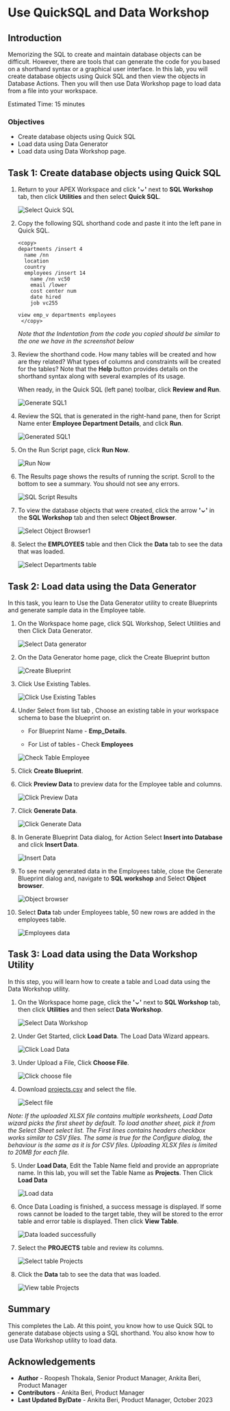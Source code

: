 # Use QuickSQL and Data Workshop

## Introduction

Memorizing the SQL to create and maintain database objects can be difficult. However, there are tools that can generate the code for you based on a shorthand syntax or a graphical user interface. In this lab, you will create database objects using Quick SQL and then view the objects in Database Actions. Then you will then use Data Workshop page to load data from a file into your workspace.

Estimated Time: 15 minutes

### Objectives

- Create database objects using Quick SQL
- Load data using Data Generator
- Load data using Data Workshop page.

## Task 1: Create database objects using Quick SQL

1. Return to your APEX Workspace and click **'⌄'** next to **SQL Workshop** tab, then click **Utilities** and then select **Quick SQL**.

   ![Select Quick SQL](images/navigate-to-quicksql1.png " ")

2. Copy the following SQL shorthand code and paste it into the left pane in Quick SQL.

    ```
    <copy>
    departments /insert 4
      name /nn
      location
      country
      employees /insert 14
        name /nn vc50
        email /lower
        cost center num
        date hired
        job vc255

    view emp_v departments employees
     </copy>
    ```
    *Note that the Indentation from the code you copied should be similar to the one we have in the screenshot below*

3. Review the shorthand code. How many tables will be created and how are they related? What types of columns and constraints will be created for the tables? Note that the **Help** button provides details on the shorthand syntax along with several examples of its usage.

    When ready, in the Quick SQL (left pane) toolbar, click **Review and Run**.

   ![Generate SQL1](./images/generate-sql1.png " ")

4. Review the SQL that is generated in the right-hand pane, then for Script Name enter **Employee Department Details**, and click **Run**.  

   ![Generated SQL1](images/save-sql-scripts1.png " ")

5. On the Run Script page, click **Run Now**.

    ![Run Now](images/run-now1.png " ")

6. The Results page shows the results of running the script. Scroll to the bottom to see a summary. You should not see any errors.

    ![SQL Script Results](images/results.png " ")

7. To view the database objects that were created, click the arrow  **'⌄'** in the **SQL Workshop** tab and then select **Object Browser**.

    ![Select Object Browser1](images/navigate-to-object-browser4.png " ")

8. Select the **EMPLOYEES** table and then Click the **Data** tab to see the data that was loaded.

    ![Select Departments table](images/select-departments-table.png " ")

## Task 2: Load data using the Data Generator

In this task, you learn to Use the Data Generator utility to create Blueprints and generate sample data in the Employee table.

1. On the Workspace home page, click SQL Workshop, Select Utilities and then Click Data Generator.

    ![Select Data generator](images/select-data-generator.png " ")

2. On the Data Generator home page, click the Create Blueprint button

    ![Create Blueprint](images/create-blueprint.png " ")

3. Click Use Existing Tables.

    ![Click Use Existing Tables](images/use-existing-tables.png " ")

4. Under Select from list tab , Choose an existing table in your workspace schema to base the blueprint on.

    - For Blueprint Name - **Emp_Details**.

    - For List of tables -  Check **Employees**  

    ![Check Table Employee](images/check-table-employee.png " ")

5. Click **Create Blueprint**.

6. Click **Preview Data** to preview data for the Employee table and columns.

    ![Click Preview Data](images/click-preview-data.png " ")

7. Click **Generate Data**.    

    ![Click Generate Data](images/click-generate-data.png " ")

8. In Generate Blueprint Data dialog, for Action Select **Insert into Database** and click **Insert Data**.

    ![Insert Data](images/insert-data.png " ")

9. To see newly generated data in the Employees table, close the Generate Blueprint dialog and, navigate to **SQL workshop** and Select **Object browser**.    

    ![Object browser](images/object-browser6.png " ")

10. Select **Data** tab under Employees table, 50 new rows are added in the employees table.    

    ![Employees data](images/employees-data.png " ")

## Task 3: Load data using the Data Workshop Utility

In this step, you will learn how to create a table and Load data using the Data Workshop utility.

1. On the Workspace home page, click the **'⌄'** next to **SQL Workshop** tab, then click **Utilities** and then select **Data Workshop**.

   ![Select Data Workshop](images/navigate-to-data-workshop1.png " ")

2. Under Get Started, click **Load Data**. The Load Data Wizard appears.

   ![Click Load Data](images/click-data-load1.png " ")

3. Under Upload a File, Click **Choose File**.

   ![Click choose file](images/choose-file-to-load1.png " ")

4. Download [projects.csv](files/projects.csv) and select the file.

   ![Select file](images/select-appropriate-file1.png " ")

  *Note: If the uploaded XLSX file contains multiple worksheets, Load Data wizard picks the first sheet by default. To load another sheet, pick it from the Select Sheet select list. The First lines contains headers checkbox works similar to CSV files. The same is true for the Configure dialog, the behaviour is the same as it is for CSV files. Uploading XLSX files is limited to 20MB for each file.*

5. Under **Load Data**, Edit the Table Name field and provide an appropriate name. In this lab, you will set the Table Name as **Projects**. Then Click **Load Data**

   ![Load data](images/load-data1.png " ")

6. Once Data Loading is finished, a success message is displayed. If some rows cannot be loaded to the target table, they will be stored to the error table and error table is displayed. Then click **View Table**.

   ![Data loaded successfully](images/data-loaded-successfully.png " ")

7. Select the **PROJECTS** table and review its columns.

    ![Select table Projects](images/navigate-to-table1.png " ")

8. Click the **Data** tab to see the data that was loaded.

    ![View table Projects](images/view-projects-table-data1.png " ")

## Summary
This completes the Lab. At this point, you know how to use Quick SQL to generate database objects using a SQL shorthand. You also know how to use Data Workshop utility to load data.

## Acknowledgements
* **Author** - Roopesh Thokala, Senior Product Manager, Ankita Beri, Product Manager
* **Contributors** - Ankita Beri, Product Manager
* **Last Updated By/Date** - Ankita Beri, Product Manager, October 2023
